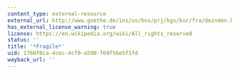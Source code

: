 ```yaml
---
content_type: external-resource
external_url: http://www.goethe.de/ins/us/bos/prj/kgs/kur/fra/deindex.htm
has_external_license_warning: true
license: https://en.wikipedia.org/wiki/All_rights_reserved
status: ''
title: '*Fragile*'
uid: 1760f0ca-4cec-4cf0-a590-f69f56e5f1fd
wayback_url: ''
---
```

